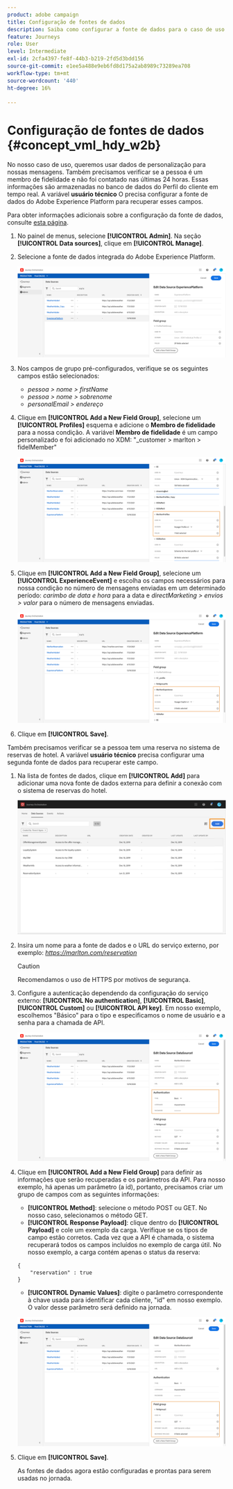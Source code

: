 ```yaml
---
product: adobe campaign
title: Configuração de fontes de dados
description: Saiba como configurar a fonte de dados para o caso de uso avançado do jornada
feature: Journeys
role: User
level: Intermediate
exl-id: 2cfa4397-fe8f-44b3-b219-2fd5d3bdd156
source-git-commit: e1ee5a488e9eb6fd8d175a2ab8989c73289ea708
workflow-type: tm+mt
source-wordcount: '440'
ht-degree: 16%

---
```


# Configuração de fontes de dados {#concept_vml_hdy_w2b}

No nosso caso de uso, queremos usar dados de personalização para nossas mensagens. Também precisamos verificar se a pessoa é um membro de fidelidade e não foi contatado nas últimas 24 horas. Essas informações são armazenadas no banco de dados do Perfil do cliente em tempo real. A variável **usuário técnico** O precisa configurar a fonte de dados do Adobe Experience Platform para recuperar esses campos.

Para obter informações adicionais sobre a configuração da fonte de dados, consulte [esta página](../datasource/about-data-sources.md).

1. No painel de menus, selecione **[!UICONTROL Admin]**. Na seção **[!UICONTROL Data sources]**, clique em **[!UICONTROL Manage]**.
1. Selecione a fonte de dados integrada do Adobe Experience Platform.

   ![](../assets/journey23.png)

1. Nos campos de grupo pré-configurados, verifique se os seguintes campos estão selecionados:

   * _pessoa > nome > firstName_
   * _pessoa > nome > sobrenome_
   * _personalEmail > endereço_

1. Clique em **[!UICONTROL Add a New Field Group]**, selecione um **[!UICONTROL Profiles]** esquema e adicione o **Membro de fidelidade** para a nossa condição. A variável **Membro de fidelidade** é um campo personalizado e foi adicionado no XDM: &quot;_customer > marlton > fidelMember&quot;

   ![](../assets/journeyuc2_6.png)

1. Clique em **[!UICONTROL Add a New Field Group]**, selecione um **[!UICONTROL ExperienceEvent]** e escolha os campos necessários para nossa condição no número de mensagens enviadas em um determinado período: _carimbo de data e hora_ para a data e _directMarketing > envios > valor_ para o número de mensagens enviadas.

   ![](../assets/journeyuc2_7.png)

1. Clique em **[!UICONTROL Save]**.

Também precisamos verificar se a pessoa tem uma reserva no sistema de reservas de hotel. A variável **usuário técnico** precisa configurar uma segunda fonte de dados para recuperar este campo.

1. Na lista de fontes de dados, clique em **[!UICONTROL Add]** para adicionar uma nova fonte de dados externa para definir a conexão com o sistema de reservas do hotel.

   ![](../assets/journeyuc2_9.png)

1. Insira um nome para a fonte de dados e o URL do serviço externo, por exemplo: _https://marlton.com/reservation_

   >[!CAUTION]
   >
   >Recomendamos o uso de HTTPS por motivos de segurança.

1. Configure a autenticação dependendo da configuração do serviço externo: **[!UICONTROL No authentication]**, **[!UICONTROL Basic]**, **[!UICONTROL Custom]** ou **[!UICONTROL API key]**. Em nosso exemplo, escolhemos &quot;Básico&quot; para o tipo e especificamos o nome de usuário e a senha para a chamada de API.

   ![](../assets/journeyuc2_10.png)

1. Clique em **[!UICONTROL Add a New Field Group]** para definir as informações que serão recuperadas e os parâmetros da API. Para nosso exemplo, há apenas um parâmetro (a id), portanto, precisamos criar um grupo de campos com as seguintes informações:

   * **[!UICONTROL Method]**: selecione o método POST ou GET. No nosso caso, selecionamos o método GET.
   * **[!UICONTROL Response Payload]**: clique dentro do **[!UICONTROL Payload]** e cole um exemplo da carga. Verifique se os tipos de campo estão corretos. Cada vez que a API é chamada, o sistema recuperará todos os campos incluídos no exemplo de carga útil. No nosso exemplo, a carga contém apenas o status da reserva:

   ```
   {
       "reservation" : true
   }
   ```

   * **[!UICONTROL Dynamic Values]**: digite o parâmetro correspondente à chave usada para identificar cada cliente, &quot;id&quot; em nosso exemplo. O valor desse parâmetro será definido na jornada.

   ![](../assets/journeyuc2_11.png)

1. Clique em **[!UICONTROL Save]**.

   As fontes de dados agora estão configuradas e prontas para serem usadas no jornada.

